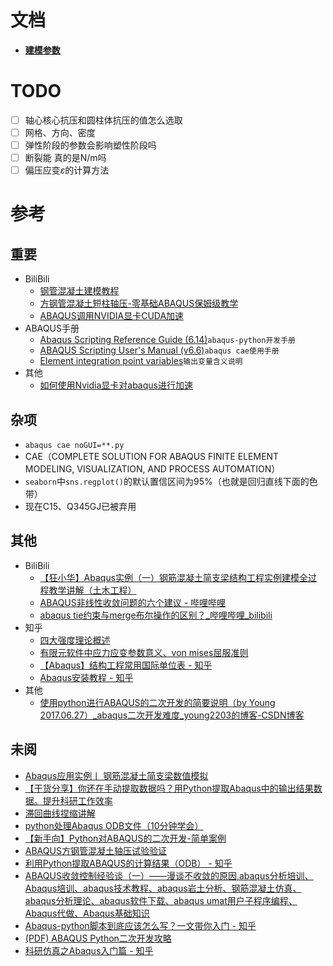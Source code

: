 # 文档

* **[建模参数](docs/建模参数.md)**

# TODO

- [ ] 轴心核心抗压和圆柱体抗压的值怎么选取
- [ ] 网格、方向、密度
- [ ] 弹性阶段的参数会影响塑性阶段吗
- [ ] 断裂能 真的是N/m吗
- [ ] 偏压应变$\varepsilon$的计算方法

# 参考

## 重要

* BiliBili
  * [钢管混凝土建模教程](https://www.bilibili.com/video/BV1Qg411q72r)
  * [方钢管混凝土短柱轴压-零基础ABAQUS保姆级教学](https://www.bilibili.com/video/BV1Qg411q72r/)
  * [ABAQUS调用NVIDIA显卡CUDA加速](https://www.bilibili.com/video/BV1vT4y1z74H/)
* ABAQUS手册
  * [Abaqus Scripting Reference Guide (6.14)](http://130.149.89.49:2080/v6.14/books/ker/default.htm?startat=pt01ch07pyo04.html)`abaqus-python开发手册`
  * [ABAQUS Scripting User's Manual (v6.6)](https://classes.engineering.wustl.edu/2009/spring/mase5513/abaqus/docs/v6.6/books/cmd/default.htm?startat=pt02ch06s01.html)`abaqus cae使用手册`
  * [Element integration point variables](https://abaqus-docs.mit.edu/2017/English/SIMACAEOUTRefMap/simaout-c-std-elementintegrationpointvariables.htm)`输出变量含义说明`
* 其他
  * [如何使用Nvidia显卡对abaqus进行加速](https://blog.csdn.net/kaede0v0/article/details/121474168)



## 杂项

* `abaqus cae noGUI=**.py`
* CAE（COMPLETE SOLUTION FOR ABAQUS FINITE ELEMENT MODELING, VISUALIZATION, AND PROCESS AUTOMATION）
* `seaborn`中`sns.regplot()`的默认置信区间为95%（也就是回归直线下面的色带）
* 现在C15、Q345GJ已被弃用

## 其他

* BiliBili
  * [【狂小华】Abaqus实例（一）钢筋混凝土简支梁结构工程实例建模全过程教学讲解（土木工程）](https://www.bilibili.com/video/BV1CR4y1F7wx/)
  * [ABAQUS非线性收敛问题的六个建议 - 哔哩哔哩](https://www.bilibili.com/read/cv7204780)
  * [abaqus tie约束与merge布尔操作的区别？_哔哩哔哩_bilibili](https://www.bilibili.com/video/BV1QW4y167ok/)
* 知乎
  * [四大强度理论概述](https://zhuanlan.zhihu.com/p/540529157)
  * [有限元软件中应力应变参数意义、von mises屈服准则](https://www.zhihu.com/tardis/zm/art/578255942)
  * [【Abaqus】结构工程常用国际单位表 - 知乎](https://zhuanlan.zhihu.com/p/376250217)
  * [Abaqus安装教程 - 知乎](https://zhuanlan.zhihu.com/p/408159623)
* 其他
  * [使用python进行ABAQUS的二次开发的简要说明（by Young 2017.06.27）_abaqus二次开发难度_young2203的博客-CSDN博客](https://blog.csdn.net/young2203/article/details/81937268)

## 未阅

* [Abaqus应用实例丨 钢筋混凝土简支梁数值模拟](https://zhuanlan.zhihu.com/p/143692725)
* [【干货分享】你还在手动提取数据吗？用Python提取Abaqus中的输出结果数据。提升科研工作效率](https://www.bilibili.com/video/BV1Jd4y1D7kQ/)
* [滞回曲线捏缩讲解]( https://www.bilibili.com/video/BV1sq4y1D7MN/1)
* [python处理Abaqus ODB文件（10分钟学会）](https://www.bilibili.com/video/BV1tX4y1Z7YL/)
* [【新手向】Python对ABAQUS的二次开发-简单案例](https://www.bilibili.com/video/BV1CP4y1e753/)
* [ABAQUS方钢管混凝土轴压试验验证]( https://www.bilibili.com/video/BV19R4y147gb/)
* [利用Python提取ABAQUS的计算结果（ODB） - 知乎](https://zhuanlan.zhihu.com/p/333879415)
* [ABAQUS收敛控制经验谈（一）——漫谈不收敛的原因,abaqus分析培训、Abaqus培训、abaqus技术教程、abaqus岩土分析、钢筋混凝土仿真、abaqus分析理论、abaqus软件下载、abaqus umat用户子程序编程、Abaqus代做、Abaqus基础知识](http://www.1cae.com/a/abaqus/45/abaqus-3755.htm)
* [Abaqus-python脚本到底应该怎么写？一文带你入门 - 知乎](https://zhuanlan.zhihu.com/p/338230059?utm_id=0)
* [(PDF) ABAQUS Python二次开发攻略](https://www.researchgate.net/publication/311946787_ABAQUS_Pythonercikaifagonge)
* [科研仿真之Abaqus入门篇 - 知乎](https://zhuanlan.zhihu.com/p/147353423)